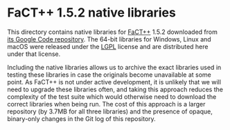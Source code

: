 # FaCT++ 1.5.2 native libraries

This directory contains native libraries for [FaCT++] 1.5.2 downloaded from
[its Google Code repository]. The 64-bit libraries for Windows, Linux and macOS
were released under the [LGPL] license and are distributed here under that license.

Including the native libraries allows us to archive the exact libraries used in
testing these libraries in case the originals become unavailable at some point.
As FaCT++ is not under active development, it is unlikely that we will need to
upgrade these libraries often, and taking this approach reduces the complexity 
of the test suite which would otherwise need to download the correct libraries 
when being run. The cost of this approach is a larger repository (by 3.7MB for
all three libraries) and the presence of opaque, binary-only changes in the Git
log of this repository.

[FaCT++]: https://bitbucket.org/dtsarkov/factplusplus
[its Google Code repository]: https://code.google.com/archive/p/factplusplus/downloads
[LGPL]: ./licensing/lgpl-2.1.txt
